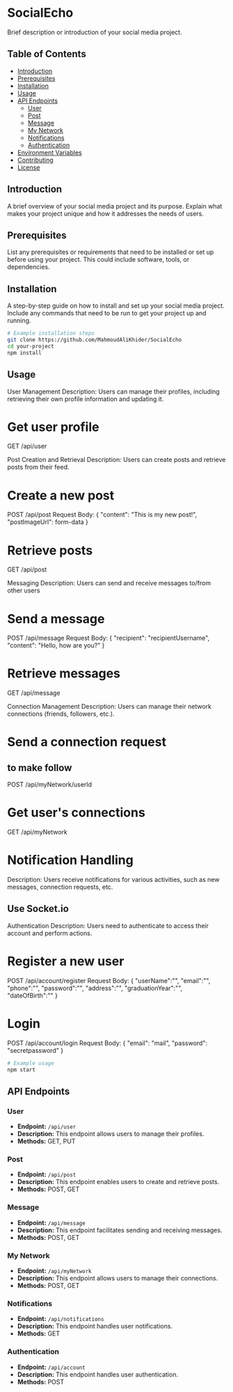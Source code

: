 
# SocialEcho

Brief description or introduction of your social media project.

## Table of Contents

- [Introduction](#introduction)
- [Prerequisites](#prerequisites)
- [Installation](#installation)
- [Usage](#usage)
- [API Endpoints](#api-endpoints)
  - [User](#user)
  - [Post](#post)
  - [Message](#message)
  - [My Network](#my-network)
  - [Notifications](#notifications)
  - [Authentication](#authentication)
- [Environment Variables](#environment-variables)
- [Contributing](#contributing)
- [License](#license)

## Introduction

A brief overview of your social media project and its purpose. Explain what makes your project unique and how it addresses the needs of users.

## Prerequisites

List any prerequisites or requirements that need to be installed or set up before using your project. This could include software, tools, or dependencies.

## Installation

A step-by-step guide on how to install and set up your social media project. Include any commands that need to be run to get your project up and running.

```bash
# Example installation steps
git clone https://github.com/MahmoudAliKhider/SocialEcho
cd your-project
npm install
```

## Usage

User Management
Description: Users can manage their profiles, including retrieving their own profile information and updating it.
# Get user profile
GET /api/user

Post Creation and Retrieval
Description: Users can create posts and retrieve posts from their feed.

# Create a new post
POST /api/post
Request Body:
{
  "content": "This is my new post!",
  "postImageUrl": form-data
}

# Retrieve posts
GET /api/post

Messaging
Description: Users can send and receive messages to/from other users

# Send a message
POST /api/message
Request Body:
{
  "recipient": "recipientUsername",
  "content": "Hello, how are you?"
}

# Retrieve messages
GET /api/message

Connection Management
Description: Users can manage their network connections (friends, followers, etc.).

# Send a connection request
## to make follow 
POST /api/myNetwork/userId

# Get user's connections
GET /api/myNetwork

# Notification Handling
Description: Users receive notifications for various activities, such as new messages, connection requests, etc.

## Use Socket.io

Authentication
Description: Users need to authenticate to access their account and perform actions.

# Register a new user
POST /api/account/register
Request Body:
{
  "userName":"",
    "email":"",
    "phone":"",
    "password":"",
    "address":"",
    "graduationYear":"",
    "dateOfBirth":""
}

# Login
POST /api/account/login
Request Body:
{
  "email": "mail",
  "password": "secretpassword"
}



```bash
# Example usage
npm start
```


## API Endpoints

### User

- **Endpoint:** `/api/user`
- **Description:** This endpoint allows users to manage their profiles.
- **Methods:** GET, PUT

### Post

- **Endpoint:** `/api/post`
- **Description:** This endpoint enables users to create and retrieve posts.
- **Methods:** POST, GET

### Message

- **Endpoint:** `/api/message`
- **Description:** This endpoint facilitates sending and receiving messages.
- **Methods:** POST, GET


### My Network

- **Endpoint:** `/api/myNetwork`
- **Description:** This endpoint allows users to manage their connections.
- **Methods:** POST, GET


### Notifications

- **Endpoint:** `/api/notifications`
- **Description:** This endpoint handles user notifications.
- **Methods:** GET

### Authentication

- **Endpoint:** `/api/account`
- **Description:** This endpoint handles user authentication.
- **Methods:** POST


